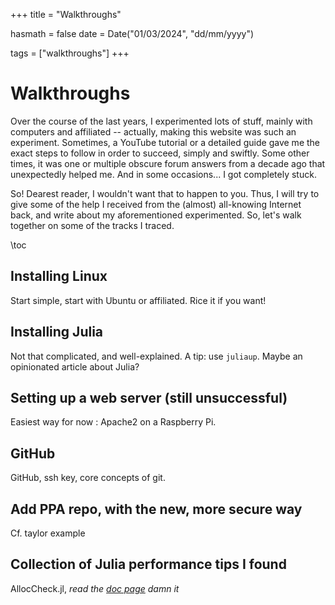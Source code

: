 +++
title = "Walkthroughs"

hasmath = false
date = Date("01/03/2024", "dd/mm/yyyy")

tags = ["walkthroughs"]
+++


# Walkthroughs

Over the course of the last years, I experimented lots of stuff, mainly with computers and affiliated -- actually, making this website was such an experiment. Sometimes, a YouTube tutorial or a detailed guide gave me the exact steps to follow in order to succeed, simply and swiftly. Some other times, it was one or multiple obscure forum answers from a decade ago that unexpectedly helped me. And in some occasions... I got completely stuck.

So! Dearest reader, I wouldn't want that to happen to you. Thus, I will try to give some of the help I received from the (almost) all-knowing Internet back, and write about my aforementioned experimented. So, let's walk together on some of the tracks I traced.

\toc

## Installing Linux

Start simple, start with Ubuntu or affiliated. Rice it if you want!

## Installing Julia

Not that complicated, and well-explained. A tip: use `juliaup`. Maybe an opinionated article about Julia?

## Setting up a web server (still unsuccessful)

Easiest way for now : Apache2 on a Raspberry Pi.

## GitHub

GitHub, ssh key, core concepts of git.

## Add PPA repo, with the new, more secure way

Cf. taylor example

## Collection of Julia performance tips I found

AllocCheck.jl, *read the [doc page](https://docs.julialang.org/en/v1/manual/performance-tips/) damn it*